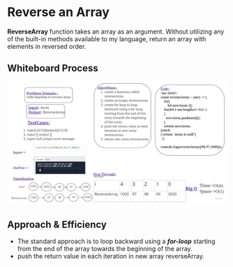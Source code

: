 # Reverse an Array

<!-- Description of the challenge -->
**ReverseArray** function takes an array as an argument. Without utilizing any of the built-in methods available to my language, return an array with elements in reversed order.


## Whiteboard Process
![whiteboard](./array-reverse.jpg)


## Approach & Efficiency
- The standard approach is to loop backward using a ***for-loop*** starting from the end of the array towards the beginning of the array.
- push the return value in each iteration in new array reverseArray.